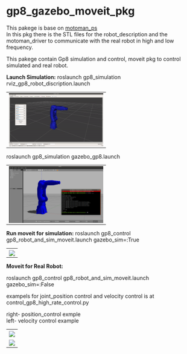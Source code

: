 # gp8_gazebo_moveit_pkg
This pakege is base on [motoman_ps](https://github.com/MaxorPaxor/motoman_ps])</br> 
In this pkg there is the STL files for the robot_description and the motoman_driver to communicate with the real robot in high and low frequency.</br>

This pakege contain Gp8 simulation and control, moveit pkg to control simulated and real robot.


**Launch Simulation:** 
roslaunch gp8_simulation rviz_gp8_robot_discription.launch </br>

<table>
  <tr>
    <td align="center">
    <!-- <caption>Gazebo Simulation</caption> -->
      <img align=center width=250 src="/video/rviz_launch_demo.gif" />
      <br/>
    </td>
  </tr>
</table>

roslaunch gp8_simulation gazebo_gp8.launch </br>
<table>
  <tr>
    <td align="center">
    <!-- <caption>Gazebo Simulation</caption> -->
      <img align=center width=250 src="/video/gazebo_sim_demo.png" />
      <br/>
    </td>
  </tr>
</table>

**Run moveit for simulation:**
 roslaunch gp8_control gp8_robot_and_sim_moveit.launch gazebo_sim=:True

<table>
  <tr>
    <td align="center">
    <!-- <caption>Gazebo Simulation</caption> -->
      <img align=center width=250 src="/video/gazebo_moveit_demo.png" />
      <br/>
    </td>
  </tr>
</table>



**Moveit for Real Robot:**

roslaunch gp8_control gp8_robot_and_sim_moveit.launch gazebo_sim=:False </bt>

exampels for joint_position control and velocity control is at control_gp8_high_rate_control.py


right- position_control exmple </br>
left- velocity control example </br>

<table>
  <tr>
    <td align="center">
    <!-- <caption>Gazebo Simulation</caption> -->
      <img align=center width=250 src="/video/gazebo_moveit_demo.png" />
      <br/>
    </td>
  </tr>
  <tr>
    <td align="center">
    <!-- <caption>Gazebo Simulation</caption> -->
      <img align=center width=250 src="/video/gazebo_moveit_demo.png" />
      <br/>
    </td>
  </tr>
</table>



